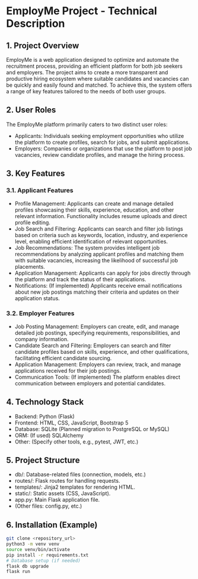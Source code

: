 # EmployMe Project - Technical Description

## 1. Project Overview

EmployMe is a web application designed to optimize and automate the recruitment process, providing an efficient platform for both job seekers and employers. The project aims to create a more transparent and productive hiring ecosystem where suitable candidates and vacancies can be quickly and easily found and matched. To achieve this, the system offers a range of key features tailored to the needs of both user groups.

## 2. User Roles

The EmployMe platform primarily caters to two distinct user roles:

* Applicants: Individuals seeking employment opportunities who utilize the platform to create profiles, search for jobs, and submit applications.
* Employers: Companies or organizations that use the platform to post job vacancies, review candidate profiles, and manage the hiring process.

## 3. Key Features

### 3.1. Applicant Features

* Profile Management: Applicants can create and manage detailed profiles showcasing their skills, experience, education, and other relevant information. Functionality includes resume uploads and direct profile editing.
* Job Search and Filtering: Applicants can search and filter job listings based on criteria such as keywords, location, industry, and experience level, enabling efficient identification of relevant opportunities.
* Job Recommendations: The system provides intelligent job recommendations by analyzing applicant profiles and matching them with suitable vacancies, increasing the likelihood of successful job placements.
* Application Management: Applicants can apply for jobs directly through the platform and track the status of their applications.
* Notifications: (If implemented) Applicants receive email notifications about new job postings matching their criteria and updates on their application status.

### 3.2. Employer Features

* Job Posting Management: Employers can create, edit, and manage detailed job postings, specifying requirements, responsibilities, and company information.
* Candidate Search and Filtering: Employers can search and filter candidate profiles based on skills, experience, and other qualifications, facilitating efficient candidate sourcing.
* Application Management: Employers can review, track, and manage applications received for their job postings.
* Communication Tools: (If implemented) The platform enables direct communication between employers and potential candidates.

## 4. Technology Stack

* Backend: Python (Flask)
* Frontend: HTML, CSS, JavaScript, Bootstrap 5
* Database: SQLite (Planned migration to PostgreSQL or MySQL)
* ORM: (If used) SQLAlchemy
* Other: (Specify other tools, e.g., pytest, JWT, etc.)

## 5. Project Structure

* db/: Database-related files (connection, models, etc.)
* routes/: Flask routes for handling requests.
* templates/: Jinja2 templates for rendering HTML.
* static/: Static assets (CSS, JavaScript).
* app.py: Main Flask application file.
* (Other files: config.py, etc.)

## 6. Installation (Example)

```bash
git clone <repository_url>
python3 -m venv venv
source venv/bin/activate
pip install -r requirements.txt
# Database setup (if needed)
flask db upgrade
flask run